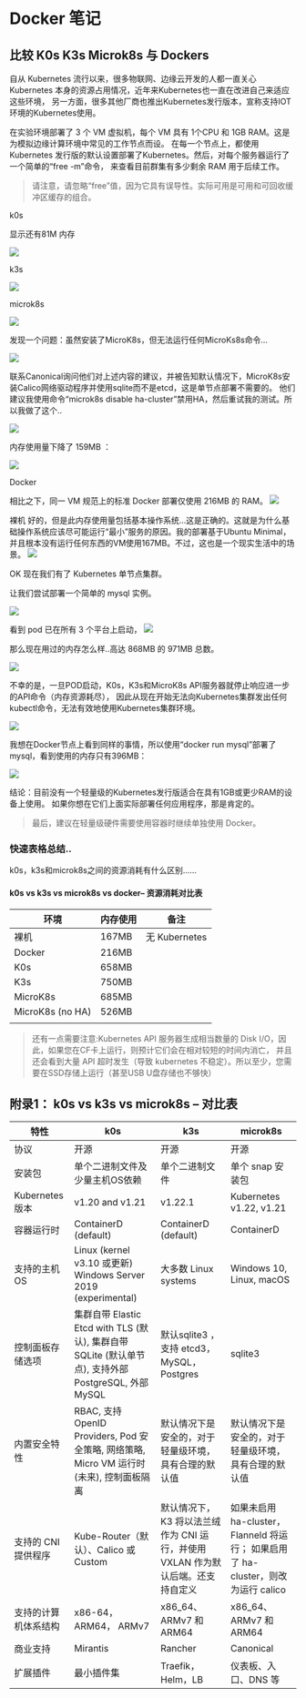 # Docker 笔记

## 比较 K0s   K3s   Microk8s 与 Dockers

自从 Kubernetes 流行以来，很多物联网、边缘云开发的人都一直关心 Kubernetes 本身的资源占用情况，近年来Kubernetes也一直在改进自己来适应这些环境，
另一方面，很多其他厂商也推出Kubernetes发行版本，宣称支持IOT环境的Kubernetes使用。

在实验环境部署了 3 个 VM 虚拟机，每个 VM 具有 1个CPU 和 1GB RAM。这是为模拟边缘计算环境中常见的工作节点而设。
在每一个节点上，都使用Kubernetes 发行版的默认设置部署了Kubernetes。然后，对每个服务器运行了一个简单的“free -m”命令，
来查看目前群集有多少剩余 RAM 用于后续工作。

> 请注意，请忽略“free”值，因为它具有误导性。实际可用是可用和可回收缓冲区缓存的组合。

k0s

显示还有81M 内存

![](https://davidsche.github.io/blogs/images/2022/08/01-image-png-Aug-22-2022-12-44-59-31-PM.png)

k3s 

![](https://davidsche.github.io/blogs/images/2022/08/02-image-png-Aug-22-2022-12-47-44-28-PM.png)

microk8s

![](https://davidsche.github.io/blogs/images/2022/08/03-image-png-Aug-22-2022-02-02-19-09-PM.png)

发现一个问题：虽然安装了MicroK8s，但无法运行任何MicroKs8s命令...

![](https://davidsche.github.io/blogs/images/2022/08/04-image-png-Aug-22-2022-02-08-00-78-PM.png)

联系Canonical询问他们对上述内容的建议，并被告知默认情况下，MicroK8s安装Calico网络驱动程序并使用sqlite而不是etcd，这是单节点部署不需要的。
他们建议我使用命令“microk8s disable ha-cluster”禁用HA，然后重试我的测试。所以我做了这个..

![](https://davidsche.github.io/blogs/images/2022/08/05-image-png-Aug-23-2022-01-21-59-15-PM.webp)

内存使用量下降了 159MB ：

![](https://davidsche.github.io/blogs/images/2022/08/06-image-png-Aug-23-2022-01-25-24-69-PM.webp)

Docker

相比之下，同一 VM 规范上的标准 Docker 部署仅使用 216MB 的 RAM。
![](https://davidsche.github.io/blogs/images/2022/08/07-image-png-Aug-22-2022-02-04-39-80-PM.png)

裸机
好的，但是此内存使用量包括基本操作系统...这是正确的。这就是为什么基础操作系统应该尽可能运行“最小”服务的原因。我的部署基于Ubuntu Minimal，
并且根本没有运行任何东西的VM使用167MB。不过，这也是一个现实生活中的场景。
![](https://davidsche.github.io/blogs/images/2022/08/08-image-png-Aug-22-2022-01-11-42-41-PM.png)

OK
现在我们有了 Kubernetes 单节点集群。

让我们尝试部署一个简单的 mysql 实例。

![](https://davidsche.github.io/blogs/images/2022/08/09-image-png-Aug-22-2022-01-37-36-12-PM.png)

看到 pod 已在所有 3 个平台上启动，
![](https://davidsche.github.io/blogs/images/2022/08/10-image-png-Aug-22-2022-01-40-15-07-PM.png)

那么现在用过的内存怎么样..高达 868MB 的 971MB 总数。

![](https://davidsche.github.io/blogs/images/2022/08/11-image-png-Aug-22-2022-01-41-31-81-PM.png)

不幸的是，一旦POD启动，K0s，K3s和MicroK8s API服务器就停止响应进一步的API命令（内存资源耗尽），
因此从现在开始无法向Kubernetes集群发出任何kubectl命令，无法有效地使用Kubernetes集群环境。

![](https://davidsche.github.io/blogs/images/2022/08/12-image-png-Aug-22-2022-01-48-31-38-PM.png)

我想在Docker节点上看到同样的事情，所以使用“docker run mysql”部署了mysql，看到使用的内存只有396MB：

![](https://davidsche.github.io/blogs/images/2022/08/13-image-png-Aug-22-2022-02-14-39-32-PM.png)

结论：目前没有一个轻量级的Kubernetes发行版适合在具有1GB或更少RAM的设备上使用。
如果你想在它们上面实际部署任何应用程序，那是肯定的。

> 最后，建议在轻量级硬件需要使用容器时继续单独使用 Docker。

### 快速表格总结..

k0s，k3s和microk8s之间的资源消耗有什么区别......
####    k0s vs k3s vs microk8s vs docker– 资源消耗对比表

| 环境               | 内存使用   | 备注           |
|------------------|--------|--------------|
| 裸机               | 	167MB | 无 Kubernetes |
| Docker           | 216MB  |              |
| K0s              | 658MB  |              |
| K3s              | 750MB  |              |
| MicroK8s         | 685MB  |              |
| MicroK8s (no HA) | 526MB  |              |
|                  |        |              |


> 还有一点需要注意:Kubernetes API 服务器生成相当数量的 Disk I/O，因此，如果您在CF卡上运行，则预计它们会在相对较短的时间内消亡，
并且还会看到大量 API 超时发生（导致 kubernetes 不稳定）。所以至少，您需要在SSD存储上运行（甚至USB U盘存储也不够快）	
	

## 附录1： k0s vs k3s vs microk8s – 对比表

| 特性           | k0s                                                                             | k3s                                             | microk8s                                                     |
|--------------|---------------------------------------------------------------------------------|-------------------------------------------------|--------------------------------------------------------------|
| 协议           | 开源                                                                              | 开源                                              | 开源                                                           |
| 安装包          | 单个二进制文件及少量主机OS依赖                                                                | 单个二进制文件                                         | 单个 snap 安装包                                                  |
| Kubernetes版本 | v1.20 and v1.21	                                                                | v1.22.1	                                        | Kubernetes v1.22, v1.21                                      |
| 容器运行时        | ContainerD (default)                                                            | ContainerD (default)                            | ContainerD                                                   |
| 支持的主机 OS     | Linux (kernel v3.10 或更新) Windows Server 2019 (experimental)                     | 大多数 Linux systems                               | Windows 10, Linux, macOS                                     |
| 控制面板存储选项     | 集群自带 Elastic Etcd with TLS (默认), 集群自带 SQLite (默认单节点), 支持外部 PostgreSQL, 外部 MySQL | 默认sqlite3 ，支持 etcd3，MySQL，Postgres              | sqlite3                                                      |
| 内置安全特性       | RBAC, 支持 OpenID Providers, Pod 安全策略, 网络策略, Micro VM 运行时 (未来), 控制面板隔离            | 默认情况下是安全的，对于轻量级环境，具有合理的默认值                      | 默认情况下是安全的，对于轻量级环境，具有合理的默认值                                   |
| 支持的 CNI 提供程序 | Kube-Router（默认）、Calico 或 Custom                                                 | 默认情况下，K3 将以法兰绒作为 CNI 运行，并使用 VXLAN 作为默认后端。还支持自定义 | 如果未启用 ha-cluster，Flanneld 将运行； 如果启用了 ha-cluster，则改为运行 calico |
| 支持的计算机体系结构   | x86-64， ARM64， ARMv7                                                            | x86_64、ARMv7 和 ARM64                            | x86_64、ARMv7 和 ARM64                                         |
| 商业支持         | Mirantis                                                                        | Rancher	                                        | Canonical                                                    |
| 扩展插件         | 最小插件集                                                                           | Traefik， Helm，LB                                | 仪表板、入口、DNS 等                                                 |
 